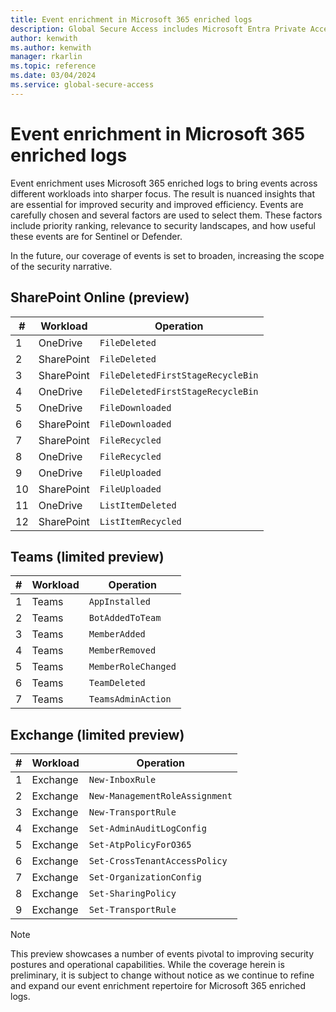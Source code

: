 ```yaml
---
title: Event enrichment in Microsoft 365 enriched logs 
description: Global Secure Access includes Microsoft Entra Private Access and Microsoft Entra Internet Access. This article references event enrichment in Microsoft 365 enriched logs.
author: kenwith
ms.author: kenwith
manager: rkarlin
ms.topic: reference
ms.date: 03/04/2024
ms.service: global-secure-access
---
```


# Event enrichment in Microsoft 365 enriched logs

Event enrichment uses Microsoft 365 enriched logs to bring events across different workloads into sharper focus. The result is nuanced insights that are essential for improved security and improved efficiency. Events are carefully chosen and several factors are used to select them. These factors include priority ranking, relevance to security landscapes, and how useful these events are for Sentinel or Defender.

In the future, our coverage of events is set to broaden, increasing the scope of the security narrative.

## SharePoint Online (preview)

| #   | Workload   | Operation |
|----------|-----------|------------|
| 1 | OneDrive | `FileDeleted` |
| 2 | SharePoint | `FileDeleted` |
| 3 | SharePoint  | `FileDeletedFirstStageRecycleBin` |
| 4 | OneDrive | `FileDeletedFirstStageRecycleBin` |
| 5 | OneDrive | `FileDownloaded` |
| 6 | SharePoint | `FileDownloaded` |
| 7 | SharePoint | `FileRecycled` |
| 8 | OneDrive | `FileRecycled` |
| 9 | OneDrive | `FileUploaded` |
| 10 | SharePoint | `FileUploaded` |
| 11 | OneDrive | `ListItemDeleted` |
| 12 | SharePoint | `ListItemRecycled` |


## Teams (limited preview)

| #   | Workload   | Operation |
|----------|-----------|------------|
| 1 | Teams | `AppInstalled` |
| 2 | Teams | `BotAddedToTeam` |
| 3 | Teams | `MemberAdded` |
| 4 | Teams | `MemberRemoved` |
| 5 | Teams | `MemberRoleChanged` |
| 6 | Teams | `TeamDeleted` |
| 7 | Teams | `TeamsAdminAction` |


## Exchange (limited preview)

| #   | Workload   | Operation |
|----------|-----------|------------|
| 1 | Exchange | `New-InboxRule` |
| 2 | Exchange | `New-ManagementRoleAssignment` |
| 3 | Exchange | `New-TransportRule` |
| 4 | Exchange | `Set-AdminAuditLogConfig` |
| 5 | Exchange | `Set-AtpPolicyForO365` |
| 6 | Exchange | `Set-CrossTenantAccessPolicy` |
| 7 | Exchange | `Set-OrganizationConfig` |
| 8 | Exchange | `Set-SharingPolicy` |
| 9 | Exchange | `Set-TransportRule` |


> [!NOTE]
> This preview showcases a number of events pivotal to improving security postures and operational capabilities. While the coverage herein is preliminary, it is subject to change without notice as we continue to refine and expand our event enrichment repertoire for Microsoft 365 enriched logs.
